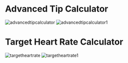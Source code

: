 # Advanced Tip Calculator

![advancedtipcalculator](https://user-images.githubusercontent.com/95711390/145089100-ad8fd055-b37a-46e2-a516-c760b6078b59.PNG)
![advancedtipcalculator1](https://user-images.githubusercontent.com/95711390/145089490-f6dc2b38-2951-46b8-954f-166a2063184d.PNG)


# Target Heart Rate Calculator
![targetheartrate](https://user-images.githubusercontent.com/95711390/145091138-71a6ddc1-4ad2-47f8-a623-9fbcf8a44c8d.PNG)
![targetheartrate1](https://user-images.githubusercontent.com/95711390/145091164-b66efc43-7cef-49a2-a217-9d5fa7ef3aef.PNG)
